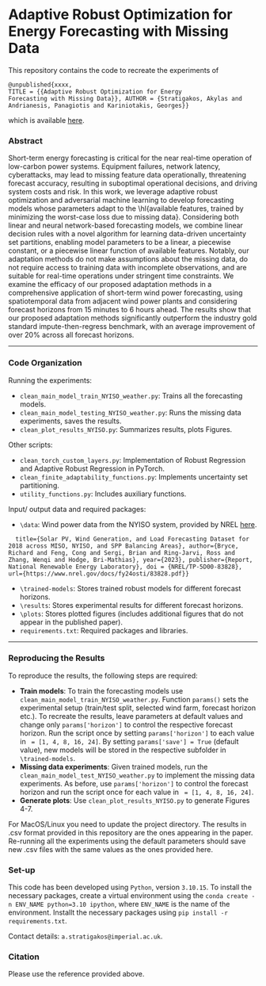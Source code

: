 # Adaptive Robust Optimization for Energy Forecasting with Missing Data

This repository contains the code to recreate the experiments of

```
@unpublished{xxxx,
TITLE = {{Adaptive Robust Optimization for Energy
Forecasting with Missing Data}}, AUTHOR = {Stratigakos, Akylas and Andrianesis, Panagiotis and Kariniotakis, Georges}}
```

which is available [here]().

### Abstract

Short-term energy forecasting is critical for the near real-time operation of low-carbon power systems.
Equipment failures, network latency, cyberattacks, 
may lead to missing feature data operationally, threatening forecast accuracy, 
resulting in suboptimal operational decisions, and driving system costs and risk.
In this work, we leverage adaptive robust optimization and adversarial machine learning to develop forecasting models whose parameters adapt to the \hl{available features, trained by minimizing the worst-case loss due to missing data}. Considering both linear and neural network-based forecasting models, 
we combine linear decision rules with a novel algorithm for learning data-driven uncertainty set partitions, enabling model parameters to be a linear, a piecewise constant, or a piecewise linear function of available features. 
Notably, our adaptation methods do not make assumptions about the missing data, do not require access to training data with incomplete observations, and are suitable for real-time operations under stringent time constraints. 
We examine the efficacy of our proposed adaptation methods in a comprehensive application of short-term wind power forecasting, using spatiotemporal data from adjacent wind power plants and considering forecast horizons from 15 minutes to 6 hours ahead.
The results show that our proposed adaptation methods significantly outperform the industry gold standard impute-then-regress benchmark, with an average improvement of over 20\% across all forecast horizons.

---

### Code Organization

Running the experiments:
- ```clean_main_model_train_NYISO_weather.py```: Trains all the forecasting models.
- ```clean_main_model_testing_NYISO_weather.py```: Runs the missing data experiments, saves the results.
- ```clean_plot_results_NYISO.py```: Summarizes results, plots Figures.

Other scripts:
- ```clean_torch_custom_layers.py```: Implementation of Robust Regression and Adaptive Robust Regression in PyTorch.
- ```clean_finite_adaptability_functions.py```: Implements uncertainty set partitioning.
- ```utility_functions.py```: Includes auxiliary functions.

Input/ output data and required packages:
- ```\data```: Wind power data from the NYISO system, provided by NREL [here](https://research-hub.nrel.gov/en/publications/solar-wind-and-load-forecasting-dataset-for-miso-nyiso-and-spp-ba).
```@incollection{nrel2024dataset,
  title={Solar PV, Wind Generation, and Load Forecasting Dataset for 2018 across MISO, NYISO, and SPP Balancing Areas}, author={Bryce, Richard and Feng, Cong and Sergi, Brian and Ring-Jarvi, Ross and Zhang, Wenqi and Hodge, Bri-Mathias}, year={2023}, publisher={Report, National Renewable Energy Laboratory}, doi = {NREL/TP-5D00-83828}, url={https://www.nrel.gov/docs/fy24osti/83828.pdf}}
```
- ```\trained-models```: Stores trained robust models for different forecast horizons.
- ```\results```: Stores experimental results for different forecast horizons.
- ```\plots```: Stores plotted figures (includes additional figures that do not appear in the published paper).
- ```requirements.txt```: Required packages and libraries.
---

### Reproducing the Results

To reproduce the results, the following steps are required:
- **Train models**: To train the forecasting models use  ```clean_main_model_train_NYISO_weather.py```.
Function ```params()``` sets the experimental setup (train/test split, selected wind farm, forecast horizon etc.).
To recreate the results, leave parameters at default values and change only ```params['horizon']``` to control the respective forecast horizon. 
Run the script once by setting ```params['horizon']``` to each value in ``` = [1, 4, 8, 16, 24]```.
By setting ```params['save'] = True``` (default value), new models will be stored in the respective subfolder in ```\trained-models```.
- **Missing data experiments**: Given trained models, run the ```clean_main_model_test_NYISO_weather.py``` to implement the missing data experiments. 
As before, use ```params['horizon']``` to control the forecast horizon and run the script once for each value in ``` = [1, 4, 8, 16, 24]```.
- **Generate plots**: Use ```clean_plot_results_NYISO.py``` to generate Figures 4-7.

For MacOS/Linux you need to update the project directory.
The results in .csv format provided in this repository are the ones appearing in the paper. Re-running all the experiments using the default parameters should save new .csv files with the same values as the ones provided here.


### Set-up

This code has been developed using ```Python```, version ```3.10.15```. To install the necessary packages, create a virtual environment using the ```conda create -n ENV_NAME python=3.10 ipython```, where ```ENV_NAME``` is the name of the environment.
Installt the necessary packages using ```pip install -r requirements.txt```.

Contact details: ```a.stratigakos@imperial.ac.uk```.

### Citation
Please use the reference provided above.
